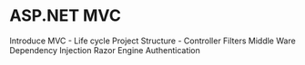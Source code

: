 # ASP.NET MVC
Introduce MVC - Life cycle 
Project Structure - Controller
Filters
Middle Ware
Dependency Injection
Razor Engine
Authentication
